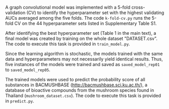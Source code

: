 A graph convolutional model was implemented with a 5-fold cross-validation (CV) to identify the hyperparameter set with the highest validating AUCs averaged among the five folds. The code `k-fold-cv.py` runs the 5-fold CV on the 44 hyperparameter sets listed in Supplementary Table S1.

After identifying the best hyperparameter set (Table 1 in the main text), a final model was created by training on the whole dataset "DATASET.csv". The code to execute this task is provided in `train_model.py`.

Since the learning algorithm is stochastic, the models trained with the same data and hyperparameters may not necessarily yield identical results. Thus, five instances of the models were trained and saved as `saved_model_rep01` to `saved_model_rep05`.

The trained models were used to predict the probability score of all substances in BACMUSHBASE (http://bacmushbase.sci.ku.ac.th/), a database of bioactive compounds from the mushroom species found in Thailand (`mushroom_dataset.csv`). The code to execute this task is provided in `predict.py`.
